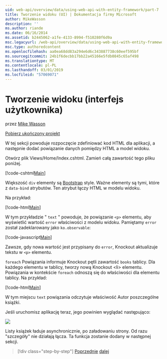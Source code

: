 ```yaml
---
uid: web-api/overview/data/using-web-api-with-entity-framework/part-7
title: Tworzenie widoku (UI) | Dokumentacja firmy Microsoft
author: MikeWasson
description: ''
ms.author: riande
ms.date: 06/16/2014
ms.assetid: b2445062-a1fe-4133-8994-f510280f6d9a
msc.legacyurl: /web-api/overview/data/using-web-api-with-entity-framework/part-7
msc.type: authoredcontent
ms.openlocfilehash: aa0ea68dd83a294e6d6c343887738c60eef595bf
ms.sourcegitcommit: 24b1f6decbb17bb22a45166e5fdb0845c65af498
ms.translationtype: MT
ms.contentlocale: pl-PL
ms.lasthandoff: 03/01/2019
ms.locfileid: "57069071"
---
```

<a name="create-the-view-ui"></a>Tworzenie widoku (interfejs użytkownika)
====================
przez [Mike Wasson](https://github.com/MikeWasson)

[Pobierz ukończony projekt](https://github.com/MikeWasson/BookService)

W tej sekcji powoduje rozpoczęcie zdefiniować kod HTML dla aplikacji, a następnie dodać powiązanie danych pomiędzy HTML a model widoku.

Otwórz plik Views/Home/Index.cshtml. Zamień całą zawartość tego pliku poniżej.

[!code-cshtml[Main](part-7/samples/sample1.cshtml)]

Większość `div` elementy są [Bootstrap](http://getbootstrap.com/) style. Ważne elementy są tymi, które z `data-bind` atrybutów. Ten atrybut łączy HTML w modelu widoku.

Na przykład:

[!code-html[Main](part-7/samples/sample2.html)]

W tym przykładzie &quot; `text` &quot; powoduje, że powiązanie `<p>` elementu, aby wyświetlić wartość `error` właściwości z modelu widoku. Pamiętamy `error` został zadeklarowany jako `ko.observable`:

[!code-javascript[Main](part-7/samples/sample3.js)]

Zawsze, gdy nowa wartość jest przypisany do `error`, Knockout aktualizuje tekstu w `<p>` elementu.

`foreach` Powiązania informuje Knockout pętli zawartość `books` tablicy. Dla każdego elementu w tablicy, tworzy nową Knockout &lt;li&gt; elementu. Powiązania w kontekście `foreach` odnoszą się do właściwości dla elementu tablicy. Na przykład:

[!code-html[Main](part-7/samples/sample4.html)]

W tym miejscu `text` powiązania odczytuje właściwość Autor poszczególne książki.

Jeśli uruchomisz aplikację teraz, jego powinien wyglądać następująco:

![](part-7/_static/image1.png)

Listy książek ładuje asynchronicznie, po załadowaniu strony. Od razu &quot;szczegóły&quot; nie działają łącza. Ta funkcja zostanie dodany w następnej sekcji.

> [!div class="step-by-step"]
> [Poprzednie](part-6.md)
> [dalej](part-8.md)
